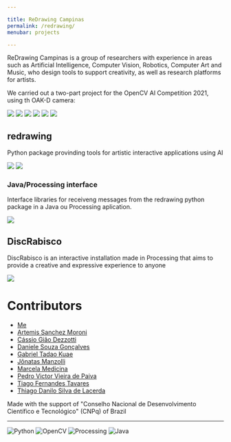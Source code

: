 ```yaml
---

title: ReDrawing Campinas
permalink: /redrawing/
menubar: projects

---
```


ReDrawing Campinas is a group of researchers with experience in areas such as Artificial Intelligence, Computer Vision, Robotics, Computer Art and Music, who design tools to support creativity, as well as research platforms for artists.

We carried out a two-part project for the OpenCV AI Competition 2021, using th OAK-D camera:

[![](https://img.shields.io/badge/GitHub-100000?style=for-the-badge&logo=github&logoColor=white)](https://github.com/ReDrawing)
[![](https://img.shields.io/badge/Webpage-%20-blue)](https://sites.google.com/view/redrawing-campinas)
[![](https://img.shields.io/badge/Instagram-E4405F?style=for-the-badge&logo=instagram&logoColor=white)](https://www.instagram.com/redrawing.campinas/)
[![](https://img.shields.io/badge/Facebook-1877F2?style=for-the-badge&logo=facebook&logoColor=white)](https://www.facebook.com/redrawing.campinas)
[![](https://img.shields.io/badge/LinkedIn-0077B5?style=for-the-badge&logo=linkedin&logoColor=white)](https://www.linkedin.com/company/re-drawing-campinas)
[![](https://img.shields.io/badge/linktree-39E09B?style=for-the-badge&logo=linktree&logoColor=white)](https://linktr.ee/ReDrawing.Campinas)



## redrawing

Python package provinding tools for artistic interactive applications using AI

[![](https://img.shields.io/badge/GitHub-100000?style=for-the-badge&logo=github&logoColor=white)](https://github.com/ReDrawing/redrawing)
[![](https://img.shields.io/badge/PyPi-3775A9?style=for-the-badge&logo=pypi&logoColor=white)](https://pypi.org/project/redrawing/)

### Java/Processing interface

Interface libraries for receiveng messages from the redrawing python package in a Java ou Processing aplication.

[![](https://img.shields.io/badge/GitHub-100000?style=for-the-badge&logo=github&logoColor=white)](https://github.com/ReDrawing/redrawing_java)

## DiscRabisco

DiscRabisco is an interactive
installation made in Processing that aims to provide a
creative and expressive experience
to anyone

[![](https://img.shields.io/badge/GitHub-100000?style=for-the-badge&logo=github&logoColor=white)](https://github.com/ReDrawing/Rabisco)


# Contributors

- [Me](https://eltoncn.github.io/EltonCN/)
- [Artemis Sanchez Moroni](https://github.com/ArtemisMoroni)
- [Cássio Gião Dezzotti](https://github.com/cassiodezotti)
- [Daniele Souza Gonçalves](https://github.com/danielegsouza)
- [Gabriel Tadao Kuae](https://github.com/kuta-ga)
- [Jônatas Manzolli]()
- [Marcela Medicina](https://github.com/mmedicina)
- [Pedro Victor Vieira de Paiva](https://github.com/enemy537)
- [Tiago Fernandes Tavares](https://github.com/tiagoft)
- [Thiago Danilo Silva de Lacerda](https://github.com/ThiagoDSL)


Made with the support of "Conselho Nacional de Desenvolvimento Científico e Tecnológico" (CNPq) of Brazil

---
![Python](https://img.shields.io/badge/Python-3776AB?style=for-the-badge&logo=python&logoColor=white)
![OpenCV](https://img.shields.io/badge/OpenCV-27338e?style=for-the-badge&logo=OpenCV&logoColor=white)
![Processing](https://img.shields.io/badge/Processing-006699?style=for-the-badge&logo=processingfoundation&logoColor=white)
![Java](	https://img.shields.io/badge/Java-ED8B00?style=for-the-badge&logo=java&logoColor=white)
